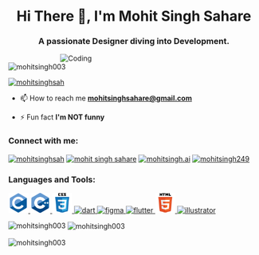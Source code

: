 <h1 align="center">Hi There 👋, I'm Mohit Singh Sahare</h1>
<h3 align="center">A passionate Designer diving into Development.</h3>
<img align="right" alt="Coding" width="400" src="https://i.imgur.com/YQtUii6.gif">

<p align="left"> <img src="https://komarev.com/ghpvc/?username=mohitsingh003&label=Profile%20views&color=0e75b6&style=flat" alt="mohitsingh003" /> </p>

<p align="left"> <a href="https://twitter.com/mohitsinghsah" target="blank"><img src="https://img.shields.io/twitter/follow/mohitsinghsah?logo=twitter&style=for-the-badge" alt="mohitsinghsah" /></a> </p>

- 📫 How to reach me **mohitsinghsahare@gmail.com**

- ⚡ Fun fact **I'm NOT funny**

<h3 align="left">Connect with me:</h3>
<p align="left">
<a href="https://twitter.com/mohitsinghsah" target="blank"><img align="center" src="https://raw.githubusercontent.com/rahuldkjain/github-profile-readme-generator/master/src/images/icons/Social/twitter.svg" alt="mohitsinghsah" height="30" width="40" /></a>
<a href="https://linkedin.com/in/mohit singh sahare" target="blank"><img align="center" src="https://raw.githubusercontent.com/rahuldkjain/github-profile-readme-generator/master/src/images/icons/Social/linked-in-alt.svg" alt="mohit singh sahare" height="30" width="40" /></a>
<a href="https://instagram.com/mohitsingh.ai" target="blank"><img align="center" src="https://raw.githubusercontent.com/rahuldkjain/github-profile-readme-generator/master/src/images/icons/Social/instagram.svg" alt="mohitsingh.ai" height="30" width="40" /></a>
<a href="https://dribbble.com/mohitsingh249" target="blank"><img align="center" src="https://raw.githubusercontent.com/rahuldkjain/github-profile-readme-generator/master/src/images/icons/Social/dribbble.svg" alt="mohitsingh249" height="30" width="40" /></a>
</p>

<h3 align="left">Languages and Tools:</h3>
<p align="left"> <a href="https://www.cprogramming.com/" target="_blank" rel="noreferrer"> <img src="https://raw.githubusercontent.com/devicons/devicon/master/icons/c/c-original.svg" alt="c" width="40" height="40"/> </a> <a href="https://www.w3schools.com/cpp/" target="_blank" rel="noreferrer"> <img src="https://raw.githubusercontent.com/devicons/devicon/master/icons/cplusplus/cplusplus-original.svg" alt="cplusplus" width="40" height="40"/> </a> <a href="https://www.w3schools.com/css/" target="_blank" rel="noreferrer"> <img src="https://raw.githubusercontent.com/devicons/devicon/master/icons/css3/css3-original-wordmark.svg" alt="css3" width="40" height="40"/> </a> <a href="https://dart.dev" target="_blank" rel="noreferrer"> <img src="https://www.vectorlogo.zone/logos/dartlang/dartlang-icon.svg" alt="dart" width="40" height="40"/> </a> <a href="https://www.figma.com/" target="_blank" rel="noreferrer"> <img src="https://www.vectorlogo.zone/logos/figma/figma-icon.svg" alt="figma" width="40" height="40"/> </a> <a href="https://flutter.dev" target="_blank" rel="noreferrer"> <img src="https://www.vectorlogo.zone/logos/flutterio/flutterio-icon.svg" alt="flutter" width="40" height="40"/> </a> <a href="https://www.w3.org/html/" target="_blank" rel="noreferrer"> <img src="https://raw.githubusercontent.com/devicons/devicon/master/icons/html5/html5-original-wordmark.svg" alt="html5" width="40" height="40"/> </a> <a href="https://www.adobe.com/in/products/illustrator.html" target="_blank" rel="noreferrer"> <img src="https://www.vectorlogo.zone/logos/adobe_illustrator/adobe_illustrator-icon.svg" alt="illustrator" width="40" height="40"/> </a> </p>

<p><img align="left" src="https://github-readme-stats.vercel.app/api/top-langs?username=mohitsingh003&show_icons=true&locale=en&layout=compact" alt="mohitsingh003" /></p>

<p>&nbsp;<img align="center" src="https://github-readme-stats.vercel.app/api?username=mohitsingh003&show_icons=true&locale=en" alt="mohitsingh003" /></p>

<p><img align="center" src="https://github-readme-streak-stats.herokuapp.com/?user=mohitsingh003&" alt="mohitsingh003" /></p>
